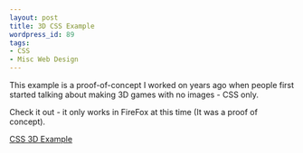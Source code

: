 ```yaml
---
layout: post
title: 3D CSS Example
wordpress_id: 89
tags:
- CSS
- Misc Web Design
---
```


This example is a proof-of-concept I worked on years ago when people first started talking about making 3D games with no images - CSS only.

Check it out - it only works in FireFox at this time (It was a proof of concept).

[CSS 3D Example](/uploads/2008/door.html)
